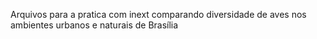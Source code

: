 Arquivos para a pratica com inext comparando diversidade de aves nos ambientes urbanos e naturais de Brasília
